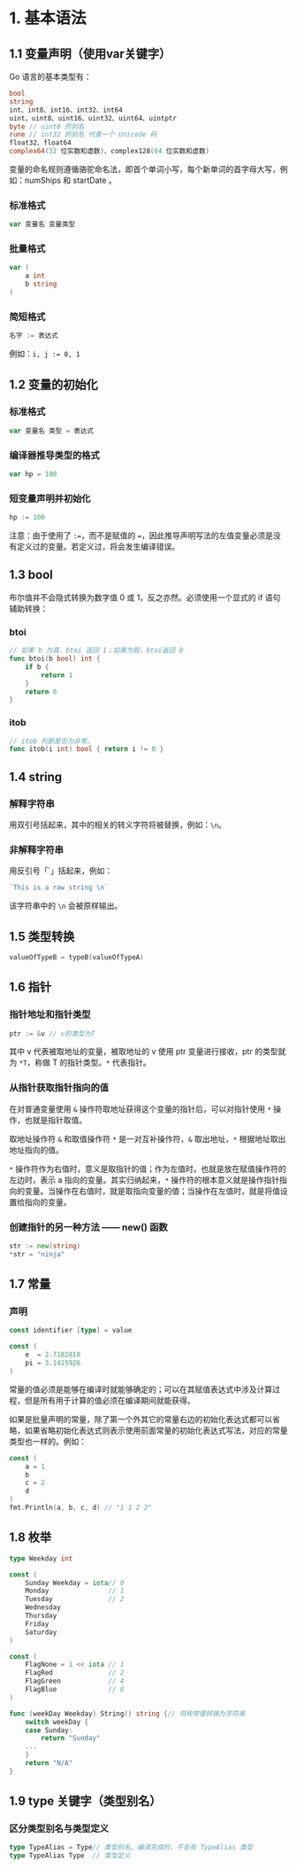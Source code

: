 # 1. 基本语法

## 1.1 变量声明（使用var关键字）
Go 语言的基本类型有：
```go
bool
string
int、int8、int16、int32、int64
uint、uint8、uint16、uint32、uint64、uintptr
byte // uint8 的别名
rune // int32 的别名 代表一个 Unicode 码
float32、float64
complex64(32 位实数和虚数)、complex128(64 位实数和虚数)
```
变量的命名规则遵循骆驼命名法，即首个单词小写，每个新单词的首字母大写，例如：numShips 和 startDate 。

### 标准格式
```go
var 变量名 变量类型
```

### 批量格式
```go
var (
    a int
    b string
)
```

### 简短格式
```go
名字 := 表达式
```
例如：`i, j := 0, 1`


## 1.2 变量的初始化

### 标准格式
```go
var 变量名 类型 = 表达式
```

### 编译器推导类型的格式
```go
var hp = 100
```

### 短变量声明并初始化
```go
hp := 100
```
注意：由于使用了 `:=`，而不是赋值的 `=`，因此推导声明写法的左值变量必须是没有定义过的变量。若定义过，将会发生编译错误。


## 1.3 bool
布尔值并不会隐式转换为数字值 0 或 1，反之亦然。必须使用一个显式的 if 语句辅助转换：

### btoi
```go
// 如果 b 为真，btoi 返回 1；如果为假，btoi返回 0
func btoi(b bool) int {
    if b {
        return 1
    }
    return 0
}
```

### itob
```go
// itob 判断是否为非零。
func itob(i int) bool { return i != 0 }
```


## 1.4 string

### 解释字符串
用双引号括起来，其中的相关的转义字符将被替换，例如：`\n`。

### 非解释字符串
用反引号「`」括起来，例如：
```go
`This is a raw string \n`
```
该字符串中的 `\n` 会被原样输出。


## 1.5 类型转换
```go
valueOfTypeB = typeB(valueOfTypeA)
```


## 1.6 指针

### 指针地址和指针类型
```go
ptr := &v // v的类型为T
```
其中 v 代表被取地址的变量，被取地址的 v 使用 ptr 变量进行接收，ptr 的类型就为 `*T`，称做 T 的指针类型。`*` 代表指针。

### 从指针获取指针指向的值
在对普通变量使用 `&` 操作符取地址获得这个变量的指针后，可以对指针使用 `*` 操作，也就是指针取值。

取地址操作符 `&` 和取值操作符 `*` 是一对互补操作符，`&` 取出地址，`*` 根据地址取出地址指向的值。

`*` 操作符作为右值时，意义是取指针的值；作为左值时，也就是放在赋值操作符的左边时，表示 a 指向的变量。其实归纳起来，`*` 操作符的根本意义就是操作指针指向的变量。当操作在右值时，就是取指向变量的值；当操作在左值时，就是将值设置给指向的变量。

### 创建指针的另一种方法 —— new() 函数
```go
str := new(string)
*str = "ninja"
```


## 1.7 常量

### 声明
```go
const identifier [type] = value

const (
    e  = 2.7182818
    pi = 3.1415926
)
```
常量的值必须是能够在编译时就能够确定的；可以在其赋值表达式中涉及计算过程，但是所有用于计算的值必须在编译期间就能获得。

如果是批量声明的常量，除了第一个外其它的常量右边的初始化表达式都可以省略，如果省略初始化表达式则表示使用前面常量的初始化表达式写法，对应的常量类型也一样的。例如：
```go
const (
    a = 1
    b
    c = 2
    d
)
fmt.Println(a, b, c, d) // "1 1 2 2"
```


## 1.8 枚举
```go
type Weekday int

const (
    Sunday Weekday = iota// 0
    Monday               // 1
    Tuesday              // 2
    Wednesday
    Thursday
    Friday
    Saturday
)

const (
    FlagNone = 1 << iota // 1
    FlagRed              // 2
    FlagGreen            // 4
    FlagBlue             // 8
)

func (weekDay Weekday) String() string {// 将枚举值转换为字符串
    switch weekDay {
    case Sunday:
        return "Sunday"
    ...
    }
    return "N/A"
}
```


## 1.9 type 关键字（类型别名） 

### 区分类型别名与类型定义
```go
type TypeAlias = Type// 类型别名，编译完成时，不会有 TypeAlias 类型
type TypeAlias Type  // 类型定义
```